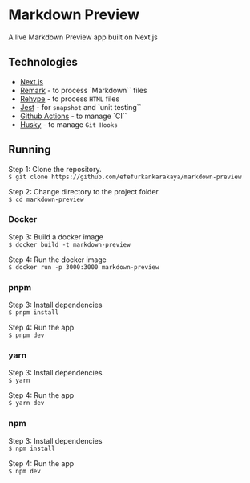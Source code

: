 # Markdown Preview

A live Markdown Preview app built on Next.js

## Technologies
- [Next.js](https://nextjs.org/)
- [Remark](https://github.com/remarkjs/remark) - to process `Markdown`` files
- [Rehype](https://github.com/rehypejs/rehype) - to process `HTML` files
- [Jest](https://jestjs.io/) - for `snapshot` and `unit testing``
- [Github Actions](https://docs.github.com/en/actions) - to manage `CI``
- [Husky](https://typicode.github.io/husky/getting-started.html) - to manage `Git Hooks`

## Running

Step 1: Clone the repository. <br />
`$ git clone https://github.com/efefurkankarakaya/markdown-preview` <br />

Step 2: Change directory to the project folder. <br />
`$ cd markdown-preview` <br />

### Docker

Step 3: Build a docker image <br />
`$ docker build -t markdown-preview` <br />

Step 4: Run the docker image <br />
`$ docker run -p 3000:3000 markdown-preview`

### pnpm

Step 3: Install dependencies <br />
`$ pnpm install` <br />

Step 4: Run the app <br />
`$ pnpm dev`

### yarn

Step 3: Install dependencies <br />
`$ yarn` <br />

Step 4: Run the app <br />
`$ yarn dev`

### npm

Step 3: Install dependencies <br />
`$ npm install` <br />

Step 4: Run the app <br />
`$ npm dev`